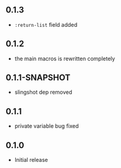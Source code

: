 ## 0.1.3
 * `:return-list` field added

## 0.1.2
 * the main macros is rewritten completely

## 0.1.1-SNAPSHOT
 * slingshot dep removed

## 0.1.1
 * private variable bug fixed

## 0.1.0
 * Initial release
